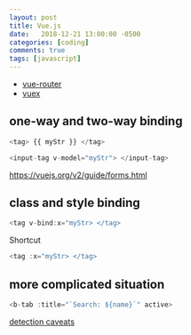 ```yaml
---
layout: post
title: Vue.js
date:   2018-12-21 13:00:00 -0500
categories: [coding]
comments: true
tags: [javascript]
---
```


* [vue-router](https://router.vuejs.org/)
* [vuex](https://vuex.vuejs.org/)

## one-way and two-way binding

```javascript
<tag> {{ myStr }} </tag>
```

```javascript
<input-tag v-model="myStr"> </input-tag>
```

https://vuejs.org/v2/guide/forms.html

## class and style binding

```javascript
<tag v-bind:x="myStr> </tag>
```

Shortcut
```javascript
<tag :x="myStr> </tag>
```

## more complicated situation

```javascript
<b-tab :title="`Search: ${name}`" active>
```

[detection caveats](https://vuejs.org/v2/guide/list.html#Caveats)
